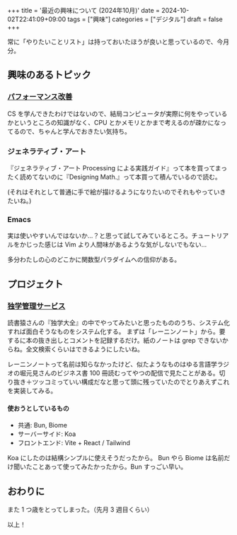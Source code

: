 +++
title = '最近の興味について (2024年10月)'
date = 2024-10-02T22:41:09+09:00
tags = ["興味"]
categories = ["デジタル"]
draft = false
+++

常に「やりたいことリスト」は持っておいたほうが良いと思っているので、今月分。

## 興味のあるトピック

### [パフォーマンス改善](https://www.computerenhance.com)

CS を学んできたわけではないので、結局コンピュータが実際に何をやっているかというところの知識がなく、CPU とかメモリとかまで考えるのが疎かになってるので、ちゃんと学んでおきたい気持ち。

### ジェネラティブ・アート

『ジェネラティブ・アート Processing による実践ガイド』って本を買ってまったく読めてないのに『Designing Math.』って本買って積んでいるので読む。

(それはそれとして普通に手で絵が描けるようになりたいのでそれもやっていきたいね。)

### Emacs

実は使いやすいんではないか...？と思って試してみているところ。チュートリアルをかじった感じは Vim より人間味があるような気がしないでもない...

多分わたしの心のどこかに関数型パラダイムへの信仰がある。

## プロジェクト

### [独学管理サービス](https://github.com/yami0thiele/self-learning-manager)

読書猿さんの『独学大全』の中でやってみたいと思ったもののうち、システム化すれば面白そうなものをシステム化する。
まずは「レーニンノート」から。要するに本の抜き出しとコメントを記録するだけ。紙のノートは grep できないからね。全文検索くらいはできるようにしたいね。

レーニンノートって名前は知らなかったけど、似たようなものはゆる言語学ラジオの堀元見さんのビジネス書 100 冊読むってやつの配信で見たことがある。切り抜き＋ツッコミっていい構成だなと思って頭に残っていたのでとりあえずこれを実装してみる。

#### 使おうとしているもの

- 共通: Bun, Biome
- サーバーサイド: Koa
- フロントエンド: Vite + React / Tailwind

Koa にしたのは結構シンプルに使えそうだったから。 Bun やら Biome は名前だけ聞いたことあって使ってみたかったから。Bun すっごい早い。

## おわりに

また 1 つ歳をとってしまった。（先月 3 週目くらい）

以上！
